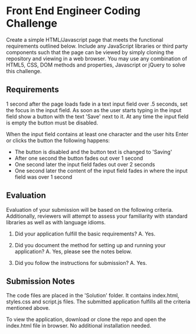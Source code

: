 # Front End Engineer Coding Challenge #
Create a simple HTML/Javascript page that meets the functional requirements outlined below.  Include any JavaScript libraries or third party components such that the page can be viewed by simply cloning the repository and viewing in a web browser.  You may use any combination of HTML5, CSS, DOM methods and properties, Javascript or jQuery to solve this challenge.

## Requirements ##
1 second after the page loads fade in a text input field over .5 seconds, set the focus in the input field.
As soon as the user starts typing in the input field show a button with the text 'Save' next to it.
At any time the input field is empty the button must be disabled.

When the input field contains at least one character and the user hits Enter or clicks the button the following happens:
* The button is disabled and the button text is changed to 'Saving'
* After one second the button fades out over 1 second
* One second later the input field fades out over 2 seconds
* One second later the content of the input field fades in where the input field was over 1 second

## Evaluation ##
Evaluation of your submission will be based on the following criteria. Additionally, reviewers will attempt to assess your familiarity with standard libraries as well as with language idioms.

1. Did your application fulfill the basic requirements? 
A. Yes.

2. Did you document the method for setting up and running your application?
A. Yes, please see the notes below.

3. Did you follow the instructions for submission?
A. Yes.

## Submission Notes ##
The code files are placed in the 'Solution' folder. It contains index.html, styles.css and script.js files. The submitted application fulfills all the criteria mentioned above. 

To view the application, download or clone the repo and open the index.html file in browser. No additional installation needed.
